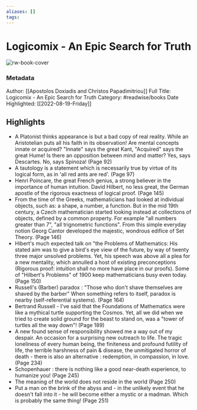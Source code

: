 ```yaml
---
aliases: []
tags:
---
```

# Logicomix - An Epic Search for Truth

![rw-book-cover](https://readwise-assets.s3.amazonaws.com/static/images/default-book-icon-4.11327a2af05a.png)
### Metadata
Author: [[Apostolos Doxiadis and Christos Papadimitriou]]
Full Title: Logicomix - An Epic Search for Truth
Category: #readwise/books
Date Highlighted: [[2022-08-19-Friday]]

## Highlights
- A Platonist thinks appearance is but a bad copy of real reality.
  While an Aristotelian puts all his faith in its observation!
  Are mental concepts innate or acquired?
  "Innate" says the great Kant, "Acquired" says the great Hume!
  Is there an opposition between mind and matter?
  Yes, says Descartes. No, says Spinoza! (Page 92)
- A tautology is a statement which is necessarily true by virtue of its logical form, as in 'all red ants are red'. (Page 97)
- Henri Poincare, the great French genius, a strong believer in the importance of human intuition.
  David Hilbert, no less great, the German apostle of the rigorous exactness of logical proof. (Page 145)
- From the time of the Greeks, mathematicians had looked at individual objects, such as: a shape, a number, a function.
  But in the mid 19th century, a Czech mathematician started looking instead at collections of objects, defined by a common property. For example "all numbers greater than 7", "all trignometric functions". From this simple everyday notion Georg Cantor developed the majestic, wondrous edifice of Set Theory. (Page 146)
- Hibert's much expected talk on "the Problems of Mathematics: His stated aim was to give a bird's eye view of the future, by way of twenty three major unsolved problems. Yet, his speech was above all a plea for a new mentality, which annulled a host of existing preconceptions (Rigorous proof: intuition shall no more have place in our proofs). 
  Some of "Hilbert's Problems" of 1900 keep mathematicians busy even today. (Page 150)
- Russell's (Barber) paradox : "Those who don't shave themselves are shaved by the barber"
  When something refers to itself, paradox is nearby (self-referential systems). (Page 164)
- Bertrand Russell - I've said that the Foundations of Mathematics were like a mythical turtle supporting the Cosmos. Yet, all we did when we tried to create solid ground for the beast to stand on, was a "tower of turtles all the way down"! (Page 189)
- A new found sense of responsibility showed me a way out of my despair. An occasion for a surprising new outreach to life. 
  The tragic loneliness of every human being, the finiteness and profound futility of life, the terrible harshness of pain & disease, the unmitigated horror of death - there is also an alternative : redemption, in compassion, in love. (Page 234)
- Schopenhauer : there is nothing like a good near-death experience, to humanize you! (Page 245)
- The meaning of the world does not reside in the world (Page 250)
- Put a man on the brink of the abyss and - in the unlikely event that he doesn't fall into it - he will become either a mystic or a madman. Which is probably the same thing! (Page 251)

